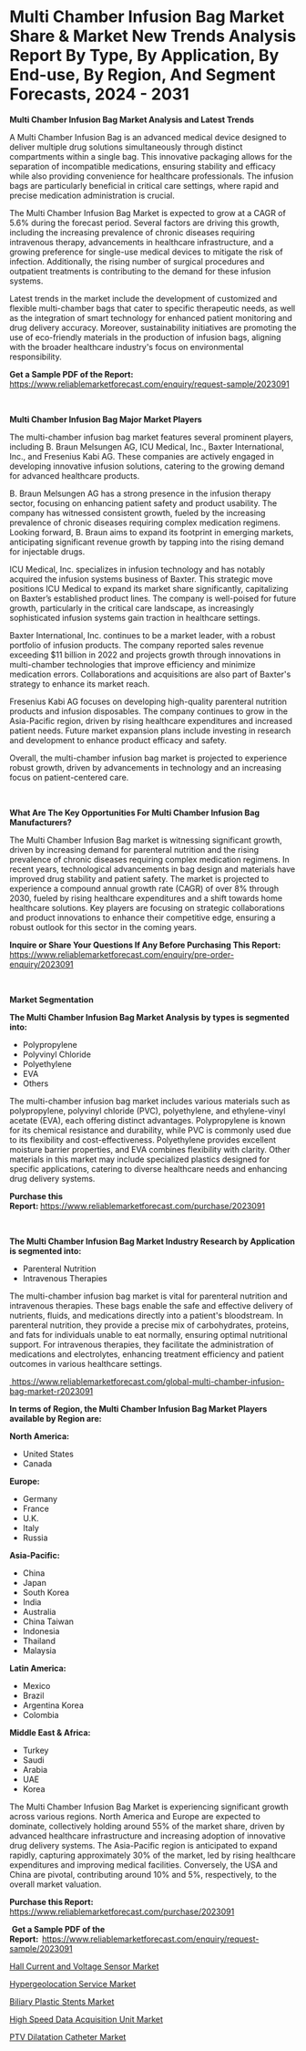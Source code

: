 <p><h1>Multi Chamber Infusion Bag Market Share & Market New Trends Analysis Report By Type, By Application, By End-use, By Region, And Segment Forecasts, 2024 - 2031</h1></p><p><strong>Multi Chamber Infusion Bag Market Analysis and Latest Trends</strong></p>
<p><p>A Multi Chamber Infusion Bag is an advanced medical device designed to deliver multiple drug solutions simultaneously through distinct compartments within a single bag. This innovative packaging allows for the separation of incompatible medications, ensuring stability and efficacy while also providing convenience for healthcare professionals. The infusion bags are particularly beneficial in critical care settings, where rapid and precise medication administration is crucial.</p><p>The Multi Chamber Infusion Bag Market is expected to grow at a CAGR of 5.6% during the forecast period. Several factors are driving this growth, including the increasing prevalence of chronic diseases requiring intravenous therapy, advancements in healthcare infrastructure, and a growing preference for single-use medical devices to mitigate the risk of infection. Additionally, the rising number of surgical procedures and outpatient treatments is contributing to the demand for these infusion systems. </p><p>Latest trends in the market include the development of customized and flexible multi-chamber bags that cater to specific therapeutic needs, as well as the integration of smart technology for enhanced patient monitoring and drug delivery accuracy. Moreover, sustainability initiatives are promoting the use of eco-friendly materials in the production of infusion bags, aligning with the broader healthcare industry's focus on environmental responsibility.</p></p>
<p><strong>Get a Sample PDF of the Report:&nbsp;</strong> <a href="https://www.reliablemarketforecast.com/enquiry/request-sample/2023091?utm_campaign=1569&utm_medium=2&utm_source=Github&utm_content=ia&utm_term=28102024&utm_id=multi-chamber-infusion-bag">https://www.reliablemarketforecast.com/enquiry/request-sample/2023091</a></p>
<p>&nbsp;</p>
<p><strong>Multi Chamber Infusion Bag Major Market Players</strong></p>
<p><p>The multi-chamber infusion bag market features several prominent players, including B. Braun Melsungen AG, ICU Medical, Inc., Baxter International, Inc., and Fresenius Kabi AG. These companies are actively engaged in developing innovative infusion solutions, catering to the growing demand for advanced healthcare products.</p><p>B. Braun Melsungen AG has a strong presence in the infusion therapy sector, focusing on enhancing patient safety and product usability. The company has witnessed consistent growth, fueled by the increasing prevalence of chronic diseases requiring complex medication regimens. Looking forward, B. Braun aims to expand its footprint in emerging markets, anticipating significant revenue growth by tapping into the rising demand for injectable drugs.</p><p>ICU Medical, Inc. specializes in infusion technology and has notably acquired the infusion systems business of Baxter. This strategic move positions ICU Medical to expand its market share significantly, capitalizing on Baxter’s established product lines. The company is well-poised for future growth, particularly in the critical care landscape, as increasingly sophisticated infusion systems gain traction in healthcare settings.</p><p>Baxter International, Inc. continues to be a market leader, with a robust portfolio of infusion products. The company reported sales revenue exceeding $11 billion in 2022 and projects growth through innovations in multi-chamber technologies that improve efficiency and minimize medication errors. Collaborations and acquisitions are also part of Baxter's strategy to enhance its market reach.</p><p>Fresenius Kabi AG focuses on developing high-quality parenteral nutrition products and infusion disposables. The company continues to grow in the Asia-Pacific region, driven by rising healthcare expenditures and increased patient needs. Future market expansion plans include investing in research and development to enhance product efficacy and safety.</p><p>Overall, the multi-chamber infusion bag market is projected to experience robust growth, driven by advancements in technology and an increasing focus on patient-centered care.</p></p>
<p>&nbsp;</p>
<p><strong>What Are The Key Opportunities For Multi Chamber Infusion Bag Manufacturers?</strong></p>
<p><p>The Multi Chamber Infusion Bag market is witnessing significant growth, driven by increasing demand for parenteral nutrition and the rising prevalence of chronic diseases requiring complex medication regimens. In recent years, technological advancements in bag design and materials have improved drug stability and patient safety. The market is projected to experience a compound annual growth rate (CAGR) of over 8% through 2030, fueled by rising healthcare expenditures and a shift towards home healthcare solutions. Key players are focusing on strategic collaborations and product innovations to enhance their competitive edge, ensuring a robust outlook for this sector in the coming years.</p></p>
<p><strong>Inquire or Share Your Questions If Any Before Purchasing This Report:</strong> <a href="https://www.reliablemarketforecast.com/enquiry/pre-order-enquiry/2023091?utm_campaign=1569&utm_medium=2&utm_source=Github&utm_content=ia&utm_term=28102024&utm_id=multi-chamber-infusion-bag">https://www.reliablemarketforecast.com/enquiry/pre-order-enquiry/2023091</a></p>
<p>&nbsp;</p>
<p><strong>Market Segmentation</strong></p>
<p><strong>The Multi Chamber Infusion Bag Market Analysis by types is segmented into:</strong></p>
<p><ul><li>Polypropylene</li><li>Polyvinyl Chloride</li><li>Polyethylene</li><li>EVA</li><li>Others</li></ul></p>
<p><p>The multi-chamber infusion bag market includes various materials such as polypropylene, polyvinyl chloride (PVC), polyethylene, and ethylene-vinyl acetate (EVA), each offering distinct advantages. Polypropylene is known for its chemical resistance and durability, while PVC is commonly used due to its flexibility and cost-effectiveness. Polyethylene provides excellent moisture barrier properties, and EVA combines flexibility with clarity. Other materials in this market may include specialized plastics designed for specific applications, catering to diverse healthcare needs and enhancing drug delivery systems.</p></p>
<p><strong>Purchase this Report:&nbsp;</strong><a href="https://www.reliablemarketforecast.com/purchase/2023091?utm_campaign=1569&utm_medium=2&utm_source=Github&utm_content=ia&utm_term=28102024&utm_id=multi-chamber-infusion-bag">https://www.reliablemarketforecast.com/purchase/2023091</a></p>
<p>&nbsp;</p>
<p><strong>The Multi Chamber Infusion Bag Market Industry Research by Application is segmented into:</strong></p>
<p><ul><li>Parenteral Nutrition</li><li>Intravenous Therapies</li></ul></p>
<p><p>The multi-chamber infusion bag market is vital for parenteral nutrition and intravenous therapies. These bags enable the safe and effective delivery of nutrients, fluids, and medications directly into a patient's bloodstream. In parenteral nutrition, they provide a precise mix of carbohydrates, proteins, and fats for individuals unable to eat normally, ensuring optimal nutritional support. For intravenous therapies, they facilitate the administration of medications and electrolytes, enhancing treatment efficiency and patient outcomes in various healthcare settings.</p></p>
<p><a href="https://www.reliablemarketforecast.com/global-multi-chamber-infusion-bag-market-r2023091?utm_campaign=1569&utm_medium=2&utm_source=Github&utm_content=ia&utm_term=28102024&utm_id=multi-chamber-infusion-bag">&nbsp;https://www.reliablemarketforecast.com/global-multi-chamber-infusion-bag-market-r2023091</a></p>
<p><strong>In terms of Region, the Multi Chamber Infusion Bag Market Players available by Region are:</strong></p>
<p>
    <p> <strong> North America: </strong>
        <ul>
            <li>United States</li>
            <li>Canada</li>
        </ul>
        </p> 
    <p> <strong> Europe: </strong>
        <ul>
            <li>Germany</li>
            <li>France</li>
            <li>U.K.</li>
            <li>Italy</li>
            <li>Russia</li>
        </ul>
        </p> 
    <p> <strong> Asia-Pacific: </strong>
        <ul>
            <li>China</li>
            <li>Japan</li>
            <li>South Korea</li>
            <li>India</li>
            <li>Australia</li>
            <li>China Taiwan</li>
            <li>Indonesia</li>
            <li>Thailand</li>
            <li>Malaysia</li>
        </ul>
        </p> 
    <p> <strong> Latin America: </strong>
        <ul>
            <li>Mexico</li>
            <li>Brazil</li>
            <li>Argentina Korea</li>
            <li>Colombia</li>
        </ul>
        </p> 
    <p> <strong> Middle East & Africa: </strong>
        <ul>
            <li>Turkey</li>
            <li>Saudi</li>
            <li>Arabia</li>
            <li>UAE</li>
            <li>Korea</li>
        </ul>
    </p>
    </p>
<p><p>The Multi Chamber Infusion Bag Market is experiencing significant growth across various regions. North America and Europe are expected to dominate, collectively holding around 55% of the market share, driven by advanced healthcare infrastructure and increasing adoption of innovative drug delivery systems. The Asia-Pacific region is anticipated to expand rapidly, capturing approximately 30% of the market, led by rising healthcare expenditures and improving medical facilities. Conversely, the USA and China are pivotal, contributing around 10% and 5%, respectively, to the overall market valuation.</p></p>
<p><strong>Purchase this Report: </strong><a href="https://www.reliablemarketforecast.com/purchase/2023091?utm_campaign=1569&utm_medium=2&utm_source=Github&utm_content=ia&utm_term=28102024&utm_id=multi-chamber-infusion-bag">https://www.reliablemarketforecast.com/purchase/2023091</a></p>
<p>&nbsp;<strong>Get a Sample PDF of the Report:&nbsp;&nbsp;</strong><a href="https://www.reliablemarketforecast.com/enquiry/request-sample/2023091?utm_campaign=1569&utm_medium=2&utm_source=Github&utm_content=ia&utm_term=28102024&utm_id=multi-chamber-infusion-bag">https://www.reliablemarketforecast.com/enquiry/request-sample/2023091</a></p>
<p><strong></strong></p>
<p><p><a href="https://www.linkedin.com/pulse/global-hall-current-voltage-sensor-market-trends-insights-growth-oy5wc?utm_campaign=1569&utm_medium=2&utm_source=Github&utm_content=ia&utm_term=28102024&utm_id=multi-chamber-infusion-bag">Hall Current and Voltage Sensor Market</a></p><p><a href="https://www.linkedin.com/pulse/global-hypergeolocation-service-market-product-types-applications-ef9qf?utm_campaign=1569&utm_medium=2&utm_source=Github&utm_content=ia&utm_term=28102024&utm_id=multi-chamber-infusion-bag">Hypergeolocation Service Market</a></p><p><a href="https://www.linkedin.com/pulse/navigating-global-biliary-plastic-stents-market-landscape-pj8df?utm_campaign=1569&utm_medium=2&utm_source=Github&utm_content=ia&utm_term=28102024&utm_id=multi-chamber-infusion-bag">Biliary Plastic Stents Market</a></p><p><a href="https://www.linkedin.com/pulse/global-high-speed-data-acquisition-unit-market-focus-product-0swqf?utm_campaign=1569&utm_medium=2&utm_source=Github&utm_content=ia&utm_term=28102024&utm_id=multi-chamber-infusion-bag">High Speed Data Acquisition Unit Market</a></p><p><a href="https://www.linkedin.com/pulse/investing-ptv-dilatation-catheter-market-trends-leading-8o8gf?trk=public_post_embed_feed-article-content&utm_campaign=1569&utm_medium=2&utm_source=Github&utm_content=ia&utm_term=28102024&utm_id=multi-chamber-infusion-bag">PTV Dilatation Catheter Market</a></p></p>